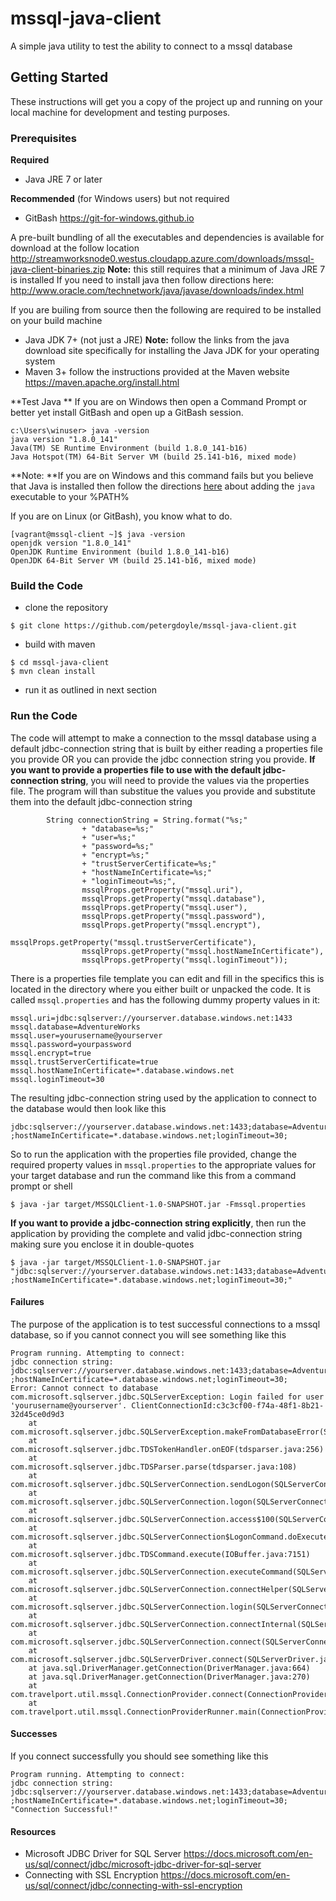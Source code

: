 # mssql-java-client
A simple java utility to test the ability to connect to a mssql database


## Getting Started

These instructions will get you a copy of the project up and running on your local machine for development and testing purposes.

### Prerequisites

**Required** 
- Java JRE 7 or later 

**Recommended** (for Windows users) but not required 
- GitBash https://git-for-windows.github.io 

A pre-built bundling of all the executables and dependencies is available for download at the follow location http://streamworksnode0.westus.cloudapp.azure.com/downloads/mssql-java-client-binaries.zip
**Note:** this still requires that a minimum of Java JRE 7 is installed 
If you need to install java then follow directions here: http://www.oracle.com/technetwork/java/javase/downloads/index.html 

If you are builing from source then the following are required to be installed on your build machine
- Java JDK 7+ (not just a JRE) **Note:** follow the links from the java download site specifically for installing the Java JDK for your operating system 
- Maven 3+ follow the instructions provided at the Maven website https://maven.apache.org/install.html 



**Test Java **
If you are on Windows then open a Command Prompt or better yet install GitBash and open up a GitBash session.
```
c:\Users\winuser> java -version
java version "1.8.0_141"
Java(TM) SE Runtime Environment (build 1.8.0_141-b16)
Java Hotspot(TM) 64-Bit Server VM (build 25.141-b16, mixed mode) 
```
**Note: **If you are on Windows and this command fails but you believe that Java is installed then follow the directions [here](http://www.wikihow.com/Compile-%26-Run-Java-Program-Using-Command-Prompt) about adding the ```java``` executable to your %PATH%

If you are on Linux (or GitBash), you know what to do.
```
[vagrant@mssql-client ~]$ java -version
openjdk version "1.8.0_141"
OpenJDK Runtime Environment (build 1.8.0_141-b16)
OpenJDK 64-Bit Server VM (build 25.141-b16, mixed mode)
```

### Build the Code

- clone the repository 
```
$ git clone https://github.com/petergdoyle/mssql-java-client.git
```
- build with maven
```
$ cd mssql-java-client
$ mvn clean install 
```
- run it as outlined in next section

### Run the Code

The code will attempt to make a connection to the mssql database using a default jdbc-connection string that is built by either reading a properties file you provide OR you can provide the jdbc connection string you provide. 
**If you want to provide a properties file to use with the default jdbc-connection string**, you will need to provide the values via the properties file. The program will than substitue the values you provide and substitute them into the default jdbc-connection string
```
        String connectionString = String.format("%s;"
                + "database=%s;"
                + "user=%s;"
                + "password=%s;"
                + "encrypt=%s;"
                + "trustServerCertificate=%s;"
                + "hostNameInCertificate=%s;"
                + "loginTimeout=%s;",
                mssqlProps.getProperty("mssql.uri"),
                mssqlProps.getProperty("mssql.database"),
                mssqlProps.getProperty("mssql.user"),
                mssqlProps.getProperty("mssql.password"),
                mssqlProps.getProperty("mssql.encrypt"),
                mssqlProps.getProperty("mssql.trustServerCertificate"),
                mssqlProps.getProperty("mssql.hostNameInCertificate"),
                mssqlProps.getProperty("mssql.loginTimeout"));

```
There is a properties file template you can edit and fill in the specifics this is located in the directory where you either built or unpacked the code. It is called ```mssql.properties``` and has the following dummy property values in it:
```
mssql.uri=jdbc:sqlserver://yourserver.database.windows.net:1433
mssql.database=AdventureWorks
mssql.user=yourusername@yourserver
mssql.password=yourpassword
mssql.encrypt=true
mssql.trustServerCertificate=true 
mssql.hostNameInCertificate=*.database.windows.net
mssql.loginTimeout=30

```
The resulting jdbc-connection string used by the application to connect to the database would then look like this
```
jdbc:sqlserver://yourserver.database.windows.net:1433;database=AdventureWorks;user=yourusername@yourserver;password=yourpassword;encrypt=true;trustServerCertificate=true ;hostNameInCertificate=*.database.windows.net;loginTimeout=30;
```

So to run the application with the properties file provided, change the required property values in ```mssql.properties``` to the appropriate values for your target database and run the command like this from a command prompt or shell 
```
$ java -jar target/MSSQLClient-1.0-SNAPSHOT.jar -Fmssql.properties
```



**If you want to provide a jdbc-connection string explicitly**, then run the application by providing the complete and valid jdbc-connection string making sure you enclose it in double-quotes
```
$ java -jar target/MSSQLClient-1.0-SNAPSHOT.jar "jdbc:sqlserver://yourserver.database.windows.net:1433;database=AdventureWorks;user=yourusername@yourserver;password=yourpassword;encrypt=true;trustServerCertificate=true ;hostNameInCertificate=*.database.windows.net;loginTimeout=30;"
```
#### Failures
The purpose of the application is to test successful connections to a mssql database, so if you cannot connect you will see something like this
```
Program running. Attempting to connect:
jdbc connection string: jdbc:sqlserver://yourserver.database.windows.net:1433;database=AdventureWorks;user=yourusername@yourserver;password=yourpassword;encrypt=true;trustServerCertificate=true ;hostNameInCertificate=*.database.windows.net;loginTimeout=30;
Error: Cannot connect to database
com.microsoft.sqlserver.jdbc.SQLServerException: Login failed for user 'yourusername@yourserver'. ClientConnectionId:c3c3cf00-f74a-48f1-8b21-32d45ce0d9d3
	at com.microsoft.sqlserver.jdbc.SQLServerException.makeFromDatabaseError(SQLServerException.java:258)
	at com.microsoft.sqlserver.jdbc.TDSTokenHandler.onEOF(tdsparser.java:256)
	at com.microsoft.sqlserver.jdbc.TDSParser.parse(tdsparser.java:108)
	at com.microsoft.sqlserver.jdbc.SQLServerConnection.sendLogon(SQLServerConnection.java:4290)
	at com.microsoft.sqlserver.jdbc.SQLServerConnection.logon(SQLServerConnection.java:3157)
	at com.microsoft.sqlserver.jdbc.SQLServerConnection.access$100(SQLServerConnection.java:82)
	at com.microsoft.sqlserver.jdbc.SQLServerConnection$LogonCommand.doExecute(SQLServerConnection.java:3121)
	at com.microsoft.sqlserver.jdbc.TDSCommand.execute(IOBuffer.java:7151)
	at com.microsoft.sqlserver.jdbc.SQLServerConnection.executeCommand(SQLServerConnection.java:2478)
	at com.microsoft.sqlserver.jdbc.SQLServerConnection.connectHelper(SQLServerConnection.java:2026)
	at com.microsoft.sqlserver.jdbc.SQLServerConnection.login(SQLServerConnection.java:1687)
	at com.microsoft.sqlserver.jdbc.SQLServerConnection.connectInternal(SQLServerConnection.java:1528)
	at com.microsoft.sqlserver.jdbc.SQLServerConnection.connect(SQLServerConnection.java:866)
	at com.microsoft.sqlserver.jdbc.SQLServerDriver.connect(SQLServerDriver.java:569)
	at java.sql.DriverManager.getConnection(DriverManager.java:664)
	at java.sql.DriverManager.getConnection(DriverManager.java:270)
	at com.travelport.util.mssql.ConnectionProvider.connect(ConnectionProvider.java:24)
	at com.travelport.util.mssql.ConnectionProviderRunner.main(ConnectionProviderRunner.java:101)
```

#### Successes 
If you connect successfully you should see something like this
```
Program running. Attempting to connect:
jdbc connection string: jdbc:sqlserver://yourserver.database.windows.net:1433;database=AdventureWorks;user=yourusername@yourserver;password=yourpassword;encrypt=true;trustServerCertificate=true ;hostNameInCertificate=*.database.windows.net;loginTimeout=30;
"Connection Successful!"
```



#### Resources
- Microsoft JDBC Driver for SQL Server https://docs.microsoft.com/en-us/sql/connect/jdbc/microsoft-jdbc-driver-for-sql-server
- Connecting with SSL Encryption https://docs.microsoft.com/en-us/sql/connect/jdbc/connecting-with-ssl-encryption 
